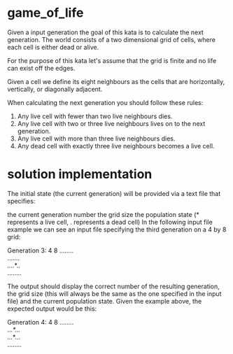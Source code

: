 # game_of_life

Given a input generation the goal of this kata is to calculate the next generation. The world consists of a two dimensional grid of cells, where each cell is either dead or alive.

For the purpose of this kata let's assume that the grid is finite and no life can exist off the edges.

Given a cell we define its eight neighbours as the cells that are horizontally, vertically, or diagonally adjacent.

When calculating the next generation you should follow these rules:

1) Any live cell with fewer than two live neighbours dies.
2) Any live cell with two or three live neighbours lives on to the next generation.
3) Any live cell with more than three live neighbours dies.
4) Any dead cell with exactly three live neighbours becomes a live cell.

# solution implementation
The initial state (the current generation) will be provided via a text file that specifies:

the current generation number
the grid size
the population state (* represents a live cell, . represents a dead cell)
In the following input file example we can see an input file specifying the third generation on a 4 by 8 grid:

Generation 3:
4 8
........<br />
....*...<br />
....*\*..<br />
........<br />

The output should display the correct number of the resulting generation, the grid size (this will always be the same as the one specified in the input file) and the current population state. Given the example above, the expected output would be this:

Generation 4:
4 8
........<br />
...*\*...<br />
...*\*...<br />
........<br />
